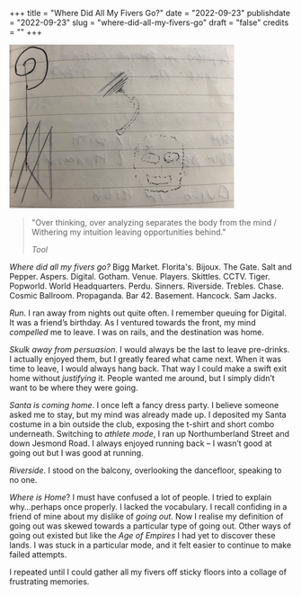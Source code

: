 +++
title = "Where Did All My Fivers Go?"
date = "2022-09-23"
publishdate = "2022-09-23"
slug = "where-did-all-my-fivers-go"
draft = "false"
credits = ""
+++


![Notebook with doodles, including the outline of a face](where_did_all_my_fivers_go.png)

> "Over thinking, over analyzing separates the body from the mind / 
> Withering my intuition leaving opportunities behind."
>
> *Tool*

*Where did all my fivers go?* Bigg Market. Florita's. Bijoux. The Gate. Salt and Pepper. Aspers. Digital. Gotham. Venue. Players. Skittles. CCTV. Tiger. Popworld. World Headquarters. Perdu. Sinners. Riverside. Trebles. Chase. Cosmic Ballroom. Propaganda. Bar 42. Basement. Hancock. Sam Jacks.

*Run*. I ran away from nights out quite often. I remember queuing for Digital. It was a friend’s birthday. As I ventured towards the front, my mind *compelled* me to leave. I was on rails, and the destination was home.

*Skulk away from persuasion*. I would always be the last to leave pre-drinks. I actually enjoyed them, but I greatly feared what came next. When it was time to leave, I would always hang back. That way I could make a swift exit home without *justifying* it. People wanted me around, but I simply didn’t want to be where they were going.

*Santa is coming home*. I once left a fancy dress party. I believe someone asked me to stay, but my mind was already made up. I deposited my Santa costume in a bin outside the club, exposing the t-shirt and short combo underneath. Switching to *athlete mode*, I ran up Northumberland Street and down Jesmond Road. I always enjoyed running back – I wasn’t good at going out but I was good at running.

*Riverside*. I stood on the balcony, overlooking the dancefloor, speaking to no one.  

*Where is Home*? I must have confused a lot of people. I tried to explain why…perhaps once properly. I lacked the vocabulary. I recall confiding in a friend of mine about my dislike of *going out*. Now I realise my definition of going out was skewed towards a particular type of going out. Other ways of going out existed but like the *Age of Empires* I had yet to discover these lands. I was stuck in a particular mode, and it felt easier to continue to make failed attempts.

I repeated until I could gather all my fivers off sticky floors into a collage of frustrating memories.
